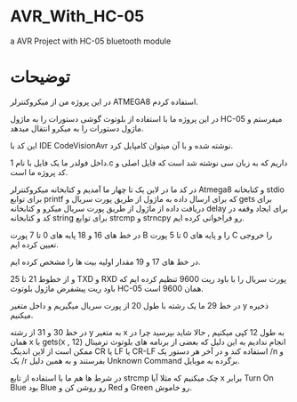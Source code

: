 # AVR_With_HC-05
a AVR Project with HC-05 bluetooth module

# توضیحات
در این پروژه من از میکروکنترلر ATMEGA8 استفاده کردم.

در این پروژه ما با استفاده از بلوتوث گوشی دستورات را به ماژول HC-05 میفرستم و ماژول دستورات را به میکرو انتقال میدهد.

این کد با IDE CodeVisionAvr نوشته شده و با آن میتوان کامپایل کرد.

داخل فولدر ما یک فایل با نام 1.c داریم که به زبان سی نوشته شد است که فایل اصلی و کد پروژه ما است.

در کد ما در لاین یک تا چهار ما آمدیم و کتابخانه میکروکنترلر Atmega8 و کتابخانه stdio برای توابع printf که برای ارسال داده به ماژول از طریق پورت سریال و gets برای دریافت داده از ماژول از طریق پورت سریال میکرو و کتابخانه delay برای ایجاد وقفه در کد و کتابخانه string برای توابع strcmp و strncpy رو فراخوانی کرده ایم.

در خط های 16 و 18 پایه های 0 تا 7 پورت B را و پایه های 0 تا 5 پورت C را خروجی تعیین کرده ایم.

در خط های 17 و 19 مقدار اولیه بیت ها را مشخص کرده ایم.

و از خطوط 21 تا 25 TXD و RXD پورت سریال را با باود ریت 9600 تنظیم کرده ایم که باود ریت پیشفرض ماژول بلوتوث HC-05 همان 9600 است.

در خط 29 ما یک رشته با طول 20 از پورت سریال میگیریم و داخل متغیر y ذخیره میکنیم.

در خط 30 و 31 از رشته y به متغیر x به طول 12 کپی میکنیم , حالا شاید بپرسید چرا در همان x با gets(x , 12) انجام ندادیم به این دلیل که بعضی از برنامه های بلوتوث ترمینال ممکن است از لاین اندینگ CR یا LF یا CR-LF استفاده کند و در آخر هر دستور یک /n و یک /r بفرستند و به همین دلیل Unknown Command برگرده به موبایل.

در شرط ها هم ما با استفاده از تابع strcmp چک میکنیم که مثلا آیا x برابر Turn On Blue بود Blue رو روشن کن و Red و Green رو خاموش.
